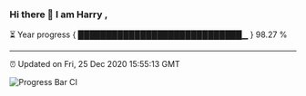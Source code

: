 ### Hi there 👋 I am Harry , 

⏳ Year progress { █████████████████████████████▁ } 98.27 %

---

⏰ Updated on Fri, 25 Dec 2020 15:55:13 GMT

![Progress Bar CI](https://github.com/duykhang68/duykhang68/workflows/Progress%20Bar%20CI/badge.svg)
